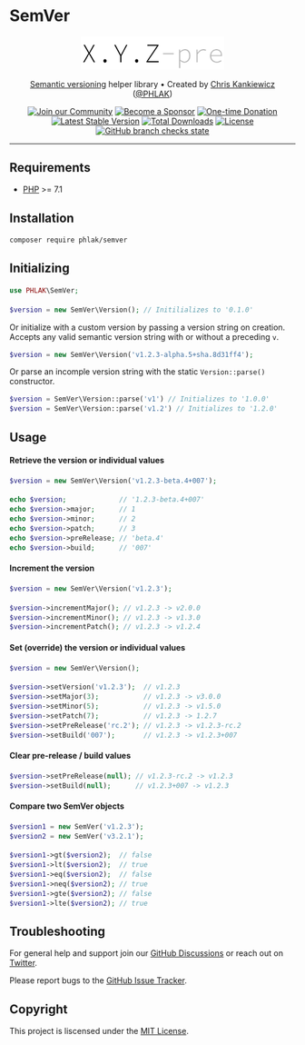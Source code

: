 SemVer
======

<p align="center">
  <img src="semver.png" alt="SemVer" width="50%">
</p>

<p align="center">
    <a href="http://semver.org">Semantic versioning</a> helper library
  • Created by <a href="https://www.ChrisKankiewicz.com">Chris Kankiewicz</a> (<a href="https://twitter.com/PHLAK">@PHLAK</a>)
</p>

<p align="center">
    <a href="https://github.com/PHLAK/SemVer/discussions"><img src="https://img.shields.io/badge/Join_the-Community-7b16ff.svg?style=for-the-badge" alt="Join our Community"></a>
    <a href="https://github.com/users/PHLAK/sponsorship"><img src="https://img.shields.io/badge/Become_a-Sponsor-cc4195.svg?style=for-the-badge" alt="Become a Sponsor"></a>
    <a href="https://paypal.me/ChrisKankiewicz"><img src="https://img.shields.io/badge/Make_a-Donation-006bb6.svg?style=for-the-badge" alt="One-time Donation"></a>
    <br>
    <a href="https://packagist.org/packages/PHLAK/SemVer"><img src="https://img.shields.io/packagist/v/PHLAK/SemVer.svg?style=flat-square" alt="Latest Stable Version"></a>
    <a href="https://packagist.org/packages/PHLAK/SemVer"><img src="https://img.shields.io/packagist/dt/PHLAK/SemVer.svg?style=flat-square" alt="Total Downloads"></a>
    <a href="https://packagist.org/packages/PHLAK/SemVer"><img src="https://img.shields.io/packagist/l/PHLAK/SemVer.svg?style=flat-square" alt="License"></a>
    <a href="https://github.com/PHLAK/SemVer/actions"><img alt="GitHub branch checks state" src="https://img.shields.io/github/checks-status/PHLAK/SemVer/master?style=flat-square"></a>
</p>

---

Requirements
------------

  - [PHP](https://php.net) >= 7.1

Installation
------------

```bash
composer require phlak/semver
```

Initializing
------------

```php
use PHLAK\SemVer;

$version = new SemVer\Version(); // Initilializes to '0.1.0'
```

Or initialize with a custom version by passing a version string on creation.
Accepts any valid semantic version string with or without a preceding `v`.

```php
$version = new SemVer\Version('v1.2.3-alpha.5+sha.8d31ff4');
```

Or parse an incomple version string with the static `Version::parse()` constructor.

```php
$version = SemVer\Version::parse('v1') // Initializes to '1.0.0'
$version = SemVer\Version::parse('v1.2') // Initializes to '1.2.0'
```

Usage
-----

#### Retrieve the version or individual values

```php
$version = new SemVer\Version('v1.2.3-beta.4+007');

echo $version;             // '1.2.3-beta.4+007'
echo $version->major;      // 1
echo $version->minor;      // 2
echo $version->patch;      // 3
echo $version->preRelease; // 'beta.4'
echo $version->build;      // '007'
```

#### Increment the version

```php
$version = new SemVer\Version('v1.2.3');

$version->incrementMajor(); // v1.2.3 -> v2.0.0
$version->incrementMinor(); // v1.2.3 -> v1.3.0
$version->incrementPatch(); // v1.2.3 -> v1.2.4
```

#### Set (override) the version or individual values

```php
$version = new SemVer\Version();

$version->setVersion('v1.2.3');  // v1.2.3
$version->setMajor(3);           // v1.2.3 -> v3.0.0
$version->setMinor(5);           // v1.2.3 -> v1.5.0
$version->setPatch(7);           // v1.2.3 -> 1.2.7
$version->setPreRelease('rc.2'); // v1.2.3 -> v1.2.3-rc.2
$version->setBuild('007');       // v1.2.3 -> v1.2.3+007
```

#### Clear pre-release / build values

```php
$version->setPreRelease(null); // v1.2.3-rc.2 -> v1.2.3
$version->setBuild(null);      // v1.2.3+007 -> v1.2.3
```

#### Compare two SemVer objects

```php
$version1 = new SemVer('v1.2.3');
$version2 = new SemVer('v3.2.1');

$version1->gt($version2);  // false
$version1->lt($version2);  // true
$version1->eq($version2);  // false
$version1->neq($version2); // true
$version1->gte($version2); // false
$version1->lte($version2); // true
```

Troubleshooting
---------------

For general help and support join our [GitHub Discussions](https://github.com/PHLAK/SemVer/discussions) or reach out on [Twitter](https://twitter.com/PHLAK).

Please report bugs to the [GitHub Issue Tracker](https://github.com/PHLAK/SemVer/issues).

Copyright
---------

This project is liscensed under the [MIT License](https://github.com/PHLAK/SemVer/blob/master/LICENSE).
